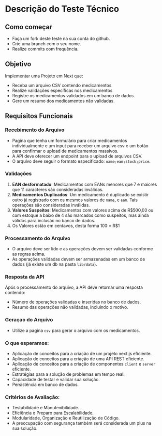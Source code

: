 # Descrição do Teste Técnico

## Como começar

- Faça um fork deste teste na sua conta do github.
- Crie uma branch com o seu nome.
- Realize commits com frequência.

## Objetivo

Implementar uma Projeto em Next que:

- Receba um arquivo CSV contendo medicamentos.
- Realize validações específicas nos medicamentos.
- Registre os medicamentos validados em um banco de dados.
- Gere um resumo dos medicamentos não validadas.

## Requisitos Funcionais

### Recebimento do Arquivo

- Pagina que tenha um formulário para criar medicamentos individualmente e um input para receber um arquivo csv e um botão para confirmar o upload de medicamentos massivos.
- A API deve oferecer um endpoint para o upload de arquivos CSV.
- O arquivo deve seguir o formato especificado: `name;ean;stock;price`.

### Validações

1. **EAN desformatado**: Medicamentos com EANs menores que 7 e maiores que 11 caracteres são consideradas inválidas.
2. **Medicamentos Duplicados**: Um medicamento é duplicado se existir outro já registrado com os mesmos valores de `name`, e `ean`. Tais operações são consideradas inválidas.
3. **Valores Suspeitos**: Medicamentos com valores acima de R$500,00 ou com estoque a baixo de 4 são marcados como suspeitos, mas ainda válidos para inclusão no banco de dados.
4. Os Valores estão em centavos, desta forma 100 = R$1

### Processamento do Arquivo

- O arquivo deve ser lido e as operações devem ser validadas conforme as regras acima.
- As operações validadas devem ser armazenadas em um banco de dados (já existe um db na pasta `lib/data`).

### Resposta da API

Após o processamento do arquivo, a API deve retornar uma resposta contendo:

- Número de operações validadas e inseridas no banco de dados.
- Resumo das operações não validadas, incluindo o motivo.

### Geraçao do Arquivo

- Utilize a pagina `csv` para gerar o arquivo com os medicamentos.

### O que esperamos:

- Aplicação de conceitos para a criação de um projeto next.js eficiente.
- Aplicação de conceitos para a criação de uma API REST eficiente.
- Aplicação de conceitos para a criação de componentes `client` e `server` eficiente.
- Estratégias para a solução de problemas em tempo real.
- Capacidade de testar e validar sua solução.
- Persistência em banco de dados.

### Critérios de Avaliação:

- Testabilidade e Manutenibilidade.
- Eficiência e Preparo para Escalabilidade.
- Modularidade, Organização e Reutilização de Código.
- A preocupação com segurança também será considerada um plus na sua solução.
